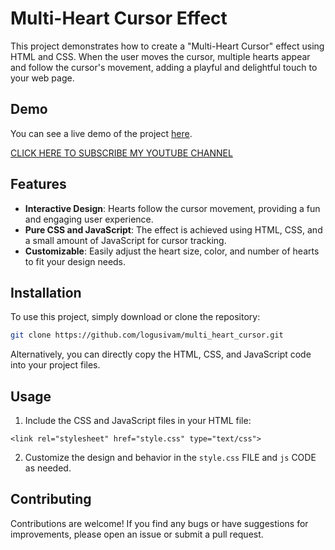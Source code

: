 # Multi-Heart Cursor Effect

This project demonstrates how to create a "Multi-Heart Cursor" effect using HTML and CSS. When the user moves the cursor, multiple hearts appear and follow the cursor's movement, adding a playful and delightful touch to your web page.

## Demo

You can see a live demo of the project [here](https://logusivam.github.io/multi_heart_cursor/).

[CLICK HERE TO SUBSCRIBE MY YOUTUBE CHANNEL](https://www.youtube.com/@Logusivamacademy26)

## Features

- **Interactive Design**: Hearts follow the cursor movement, providing a fun and engaging user experience.
- **Pure CSS and JavaScript**: The effect is achieved using HTML, CSS, and a small amount of JavaScript for cursor tracking.
- **Customizable**: Easily adjust the heart size, color, and number of hearts to fit your design needs.

## Installation

To use this project, simply download or clone the repository:

```bash
git clone https://github.com/logusivam/multi_heart_cursor.git
```

Alternatively, you can directly copy the HTML, CSS, and JavaScript code into your project files.

## Usage
1. Include the CSS and JavaScript files in your HTML file:
```
<link rel="stylesheet" href="style.css" type="text/css">
```

2. Customize the design and behavior in the `style.css` FILE  and `js` CODE as needed.

## Contributing
Contributions are welcome! If you find any bugs or have suggestions for improvements, please open an issue or submit a pull request.


